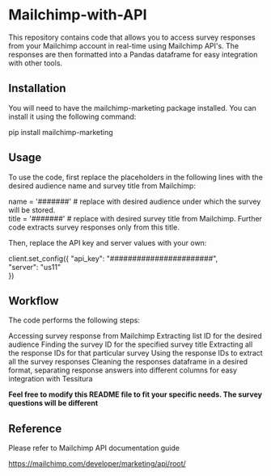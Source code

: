 # **Mailchimp-with-API**

This repository contains code that allows you to access survey responses from your Mailchimp account in real-time using Mailchimp API's. The responses are then formatted into a Pandas dataframe for easy integration with other tools.

## **Installation**

You will need to have the mailchimp-marketing package installed. You can install it using the following command:

pip install mailchimp-marketing  

## **Usage**

To use the code, first replace the placeholders in the following lines with the desired audience name and survey title from Mailchimp:

name = '#######'  # replace with desired audience under which the survey will be stored.  
title = '#######'  # replace with desired survey title from Mailchimp. Further code extracts survey responses only from this title. 

Then, replace the API key and server values with your own:

client.set_config({
    "api_key": "#######################",  
    "server": "us11"  
  })  

## **Workflow**

The code performs the following steps:

Accessing survey response from Mailchimp
Extracting list ID for the desired audience
Finding the survey ID for the specified survey title
Extracting all the response IDs for that particular survey
Using the response IDs to extract all the survey responses
Cleaning the responses dataframe in a desired format, separating response answers into different columns for easy integration with Tessitura

**Feel free to modify this README file to fit your specific needs. The survey questions will be different**

## **Reference**

Please refer to Mailchimp API documentation guide

https://mailchimp.com/developer/marketing/api/root/

